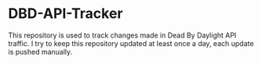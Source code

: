 # DBD-API-Tracker
This repository is used to track changes made in Dead By Daylight API traffic. I try to keep this repository updated at least once a day, each update is pushed manually.
